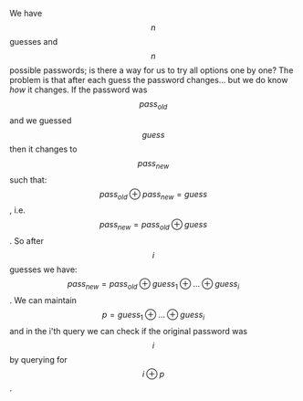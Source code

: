 We have $$n$$ guesses and $$n$$ possible passwords; is there a way for us to try all options one by one?  The problem is that after each guess the password changes... but we do know *how* it changes.  If the password was $$pass_{old}$$ and we guessed $$guess$$ then it changes to $$pass_{new}$$ such that: $$pass_{old} \oplus pass_{new} = guess$$, i.e. $$pass_{new} = pass_{old} \oplus guess$$.  So after $$i$$ guesses we have: $$pass_{new} = pass_{old} \oplus guess_1 \oplus \ldots \oplus guess_i$$.  We can maintain $$p = guess_1 \oplus \ldots \oplus guess_i$$ and in the i'th query we can check if the original password was $$i$$ by querying for $$i \oplus p$$.
